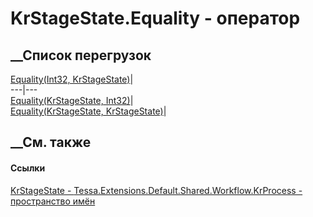 # KrStageState.Equality - оператор
##  __Список перегрузок
[Equality(Int32,
KrStageState)](M_Tessa_Extensions_Default_Shared_Workflow_KrProcess_KrStageState_op_Equality.htm)|  
---|---  
[Equality(KrStageState,
Int32)](M_Tessa_Extensions_Default_Shared_Workflow_KrProcess_KrStageState_op_Equality_1.htm)|  
[Equality(KrStageState,
KrStageState)](M_Tessa_Extensions_Default_Shared_Workflow_KrProcess_KrStageState_op_Equality_2.htm)|  
## __См. также
#### Ссылки
[KrStageState -
](T_Tessa_Extensions_Default_Shared_Workflow_KrProcess_KrStageState.htm)
[Tessa.Extensions.Default.Shared.Workflow.KrProcess - пространство
имён](N_Tessa_Extensions_Default_Shared_Workflow_KrProcess.htm)
